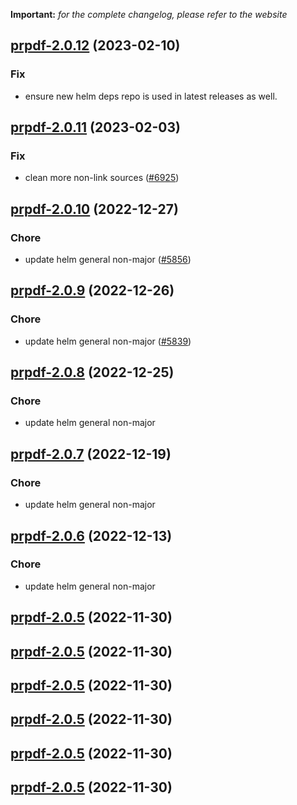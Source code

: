 **Important:**
*for the complete changelog, please refer to the website*




## [prpdf-2.0.12](https://github.com/succelle/charts/compare/prpdf-2.0.11...prpdf-2.0.12) (2023-02-10)

### Fix

- ensure new helm deps repo is used in latest releases as well.
  
  


## [prpdf-2.0.11](https://github.com/succelle/charts/compare/prpdf-2.0.10...prpdf-2.0.11) (2023-02-03)

### Fix

-  clean more non-link sources ([#6925](https://github.com/succelle/charts/issues/6925))
  
  


## [prpdf-2.0.10](https://github.com/succelle/charts/compare/prpdf-2.0.9...prpdf-2.0.10) (2022-12-27)

### Chore

- update helm general non-major ([#5856](https://github.com/succelle/charts/issues/5856))
  
  


## [prpdf-2.0.9](https://github.com/succelle/charts/compare/prpdf-2.0.8...prpdf-2.0.9) (2022-12-26)

### Chore

- update helm general non-major ([#5839](https://github.com/succelle/charts/issues/5839))
  
  


## [prpdf-2.0.8](https://github.com/succelle/charts/compare/prpdf-2.0.7...prpdf-2.0.8) (2022-12-25)

### Chore

- update helm general non-major
  
  


## [prpdf-2.0.7](https://github.com/succelle/charts/compare/prpdf-2.0.6...prpdf-2.0.7) (2022-12-19)

### Chore

- update helm general non-major
  
  


## [prpdf-2.0.6](https://github.com/succelle/charts/compare/prpdf-2.0.5...prpdf-2.0.6) (2022-12-13)

### Chore

- update helm general non-major
  
  


## [prpdf-2.0.5](https://github.com/succelle/charts/compare/prpdf-2.0.4...prpdf-2.0.5) (2022-11-30)




## [prpdf-2.0.5](https://github.com/succelle/charts/compare/prpdf-2.0.4...prpdf-2.0.5) (2022-11-30)




## [prpdf-2.0.5](https://github.com/succelle/charts/compare/prpdf-2.0.4...prpdf-2.0.5) (2022-11-30)




## [prpdf-2.0.5](https://github.com/succelle/charts/compare/prpdf-2.0.4...prpdf-2.0.5) (2022-11-30)




## [prpdf-2.0.5](https://github.com/succelle/charts/compare/prpdf-2.0.4...prpdf-2.0.5) (2022-11-30)




## [prpdf-2.0.5](https://github.com/succelle/charts/compare/prpdf-2.0.4...prpdf-2.0.5) (2022-11-30)




